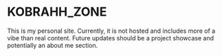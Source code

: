 KOBRAHH_ZONE
============
This is my personal site. Currently, it is not hosted and includes more of a vibe than real content. Future updates should be a project showcase and potentially an about me section.